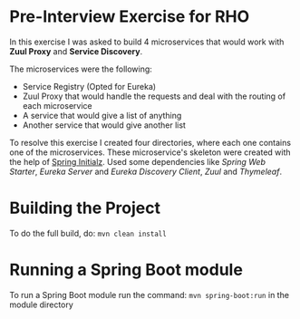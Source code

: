 # Pre-Interview Exercise for RHO


In this exercise I was asked to build 4 microservices that would work with **Zuul Proxy** and **Service Discovery**.

The microservices were the following: 
- Service Registry (Opted for Eureka)
- Zuul Proxy that would handle the requests and deal with the routing of each microservice
- A service that would give a list of anything
- Another service that would give another list


To resolve this exercise I created four directories, where each one contains one of the microservices. These microservice's skeleton were created with the help of [Spring Initialz](https://start.spring.io). Used some dependencies like *Spring Web Starter*, *Eureka Server* and *Eureka Discovery Client*, *Zuul* and *Thymeleaf*.


# Building the Project
To do the full build, do: `mvn clean install`

# Running a Spring Boot module
To run a Spring Boot module run the command: `mvn spring-boot:run` in the module directory
